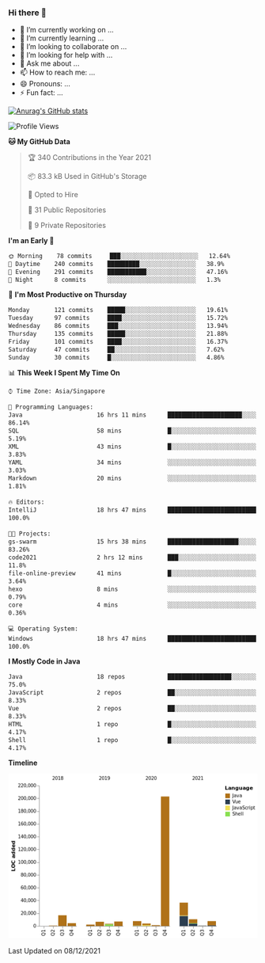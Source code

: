 ### Hi there 👋

- 🔭 I’m currently working on ...
- 🌱 I’m currently learning ...
- 👯 I’m looking to collaborate on ...
- 🤔 I’m looking for help with ...
- 💬 Ask me about ...
- 📫 How to reach me: ...
- 😄 Pronouns: ...
- ⚡ Fun fact: ...

[![Anurag's GitHub stats](https://github-readme-stats.vercel.app/api?username=xiumu2017&show_icons=true&theme=radical)](https://github.com/anuraghazra/github-readme-stats)

<!--
**xiumu2017/xiumu2017** is a ✨ _special_ ✨ repository because its `README.md` (this file) appears on your GitHub profile.

Here are some ideas to get you started:

- 🔭 I’m currently working on ...
- 🌱 I’m currently learning ...
- 👯 I’m looking to collaborate on ...
- 🤔 I’m looking for help with ...
- 💬 Ask me about ...
- 📫 How to reach me: ...
- 😄 Pronouns: ...
- ⚡ Fun fact: ...
-->

<!--START_SECTION:waka-->
![Profile Views](http://img.shields.io/badge/Profile%20Views-29-blue)

**🐱 My GitHub Data** 

> 🏆 340 Contributions in the Year 2021
 > 
> 📦 83.3 kB Used in GitHub's Storage 
 > 
> 💼 Opted to Hire
 > 
> 📜 31 Public Repositories 
 > 
> 🔑 9 Private Repositories  
 > 
**I'm an Early 🐤** 

```text
🌞 Morning    78 commits     ███░░░░░░░░░░░░░░░░░░░░░░   12.64% 
🌆 Daytime    240 commits    █████████░░░░░░░░░░░░░░░░   38.9% 
🌃 Evening    291 commits    ███████████░░░░░░░░░░░░░░   47.16% 
🌙 Night      8 commits      ░░░░░░░░░░░░░░░░░░░░░░░░░   1.3%

```
📅 **I'm Most Productive on Thursday** 

```text
Monday       121 commits    █████░░░░░░░░░░░░░░░░░░░░   19.61% 
Tuesday      97 commits     ████░░░░░░░░░░░░░░░░░░░░░   15.72% 
Wednesday    86 commits     ███░░░░░░░░░░░░░░░░░░░░░░   13.94% 
Thursday     135 commits    █████░░░░░░░░░░░░░░░░░░░░   21.88% 
Friday       101 commits    ████░░░░░░░░░░░░░░░░░░░░░   16.37% 
Saturday     47 commits     ██░░░░░░░░░░░░░░░░░░░░░░░   7.62% 
Sunday       30 commits     █░░░░░░░░░░░░░░░░░░░░░░░░   4.86%

```


📊 **This Week I Spent My Time On** 

```text
⌚︎ Time Zone: Asia/Singapore

💬 Programming Languages: 
Java                     16 hrs 11 mins      █████████████████████░░░░   86.14% 
SQL                      58 mins             █░░░░░░░░░░░░░░░░░░░░░░░░   5.19% 
XML                      43 mins             █░░░░░░░░░░░░░░░░░░░░░░░░   3.83% 
YAML                     34 mins             ░░░░░░░░░░░░░░░░░░░░░░░░░   3.03% 
Markdown                 20 mins             ░░░░░░░░░░░░░░░░░░░░░░░░░   1.81%

🔥 Editors: 
IntelliJ                 18 hrs 47 mins      █████████████████████████   100.0%

🐱‍💻 Projects: 
gs-swarm                 15 hrs 38 mins      ████████████████████░░░░░   83.26% 
code2021                 2 hrs 12 mins       ███░░░░░░░░░░░░░░░░░░░░░░   11.8% 
file-online-preview      41 mins             █░░░░░░░░░░░░░░░░░░░░░░░░   3.64% 
hexo                     8 mins              ░░░░░░░░░░░░░░░░░░░░░░░░░   0.79% 
core                     4 mins              ░░░░░░░░░░░░░░░░░░░░░░░░░   0.36%

💻 Operating System: 
Windows                  18 hrs 47 mins      █████████████████████████   100.0%

```

**I Mostly Code in Java** 

```text
Java                     18 repos            ██████████████████░░░░░░░   75.0% 
JavaScript               2 repos             ██░░░░░░░░░░░░░░░░░░░░░░░   8.33% 
Vue                      2 repos             ██░░░░░░░░░░░░░░░░░░░░░░░   8.33% 
HTML                     1 repo              █░░░░░░░░░░░░░░░░░░░░░░░░   4.17% 
Shell                    1 repo              █░░░░░░░░░░░░░░░░░░░░░░░░   4.17%

```


**Timeline**

![Chart not found](https://raw.githubusercontent.com/xiumu2017/xiumu2017/main/charts/bar_graph.png) 


 Last Updated on 08/12/2021
<!--END_SECTION:waka-->
